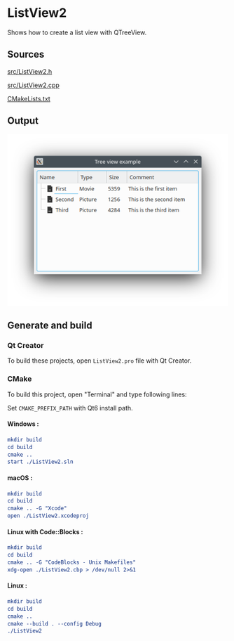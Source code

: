 # ListView2

Shows how to create a list view with QTreeView.

## Sources

[src/ListView2.h](src/ListView2.h)

[src/ListView2.cpp](src/ListView2.cpp)

[CMakeLists.txt](CMakeLists.txt)

## Output

![Screenshot](../../../docs/Pictures/ListView2.png)

## Generate and build

### Qt Creator

To build these projects, open `ListView2.pro` file with Qt Creator.

### CMake

To build this project, open "Terminal" and type following lines:

Set `CMAKE_PREFIX_PATH` with Qt6 install path.

#### Windows :

``` cmake
mkdir build
cd build
cmake ..
start ./ListView2.sln
```

#### macOS :

``` cmake
mkdir build
cd build
cmake .. -G "Xcode"
open ./ListView2.xcodeproj
```

#### Linux with Code::Blocks :

``` cmake
mkdir build
cd build
cmake .. -G "CodeBlocks - Unix Makefiles"
xdg-open ./ListView2.cbp > /dev/null 2>&1
```

#### Linux :

``` cmake
mkdir build
cd build
cmake .. 
cmake --build . --config Debug
./ListView2
```
